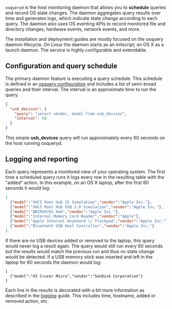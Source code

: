 `osqueryd` is the host monitoring daemon that allows you to **schedule** queries and record OS state changes. The daemon aggregates query results over time and generates logs, which indicate state change according to each query. The daemon also uses OS eventing APIs to record monitored file and directory changes, hardware events, network events, and more.

The installation and deployment guides are mostly focused on the osquery daemon lifecycle. On Linux the daemon starts as an initscript; on OS X as a launch daemon. The service is highly configurable and extendable.

## Configuration and query schedule

The primary daemon feature is executing a query schedule. This schedule is defined in an [osquery configuration](../deployment/configuration.md) and includes a list of semi-broad queries and their interval. The interval is an approximate time to run the query.

```json
{
  "usb_devices": {
    "query": "select vendor, model from usb_devices",
    "interval": 60
  }
}
```

This simple **usb_devices** query will run approximately every 60 seconds on the host running osqueryd.


## Logging and reporting

Each query represents a monitored view of your operating system. The first time a scheduled query runs it logs every row in the resulting table with the "added" action. In this example, on an OS X laptop, after the first 60 seconds it would log:

```json
[
  {"model":"XHCI Root Hub SS Simulation","vendor":"Apple Inc."},
  {"model":"XHCI Root Hub USB 2.0 Simulation","vendor":"Apple Inc."},
  {"model":"BRCM20702 Hub","vendor":"Apple Inc."},
  {"model":"Internal Memory Card Reader","vendor":"Apple"},
  {"model":"Apple Internal Keyboard \/ Trackpad","vendor":"Apple Inc."},
  {"model":"Bluetooth USB Host Controller","vendor":"Apple Inc."}
]
```

If there are no USB devices added or removed to the laptop, this query would never log a result again. The query would still run every 60 seconds but the results would match the previous run and thus no state change would be detected. If a USB memory stick was inserted and left in the laptop for 60 seconds the daemon would log:

```
[
  {"model":"U3 Cruzer Micro","vendor":"SanDisk Corporation"}
]
```

Each line in the results is decorated with a bit more information as described in the [logging](../deployment/logging.md) guide. This includes time, hostname, added or removed action, etc.
